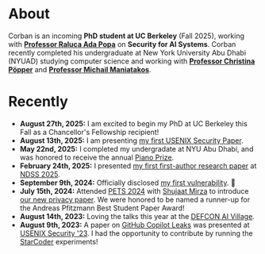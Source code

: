 # About

Corban is an incoming **PhD student at UC Berkeley** (Fall 2025), working with **[Professor Raluca Ada Popa](https://people.eecs.berkeley.edu/~raluca/)** on **Security for AI Systems**. Corban recently completed his undergraduate at New York University Abu Dhabi (NYUAD) studying computer science and working with **[Professor Christina Pöpper](https://poepper.net/)** and **[Professor Michail Maniatakos](https://wp.nyu.edu/momalab/)**.

# Recently

- **August 27th, 2025:** I am excited to begin my PhD at UC Berkeley this Fall as a Chancellor's Fellowship recipient!
- **August 13th, 2025:** I am presenting [my first USENIX Security Paper](https://www.usenix.org/system/files/conference/usenixsecurity25/sec25cycle1-prepub-746-villa.pdf).
- **May 22nd, 2025:** I completed my undergradate at NYU Abu Dhabi, and was honored to receive the annual [Piano Prize](https://nyuad.nyu.edu/content/dam/nyuad/commencement/commencement-2025/documents/2025-commencement-program.pdf#page=21).
- **February 24th, 2025:** I presented [my first first-author research paper](https://www.ndss-symposium.org/wp-content/uploads/2025-795-paper.pdf) at [NDSS 2025](https://www.ndss-symposium.org/ndss2025/).
  <!-- - **January 23rd, 2025:** My first USENIX Security paper was accepted to [USENIX Security 2025](https://www.usenix.org/conference/usenixsecurity25). 🎉 -->
  <!-- - **November 21st, 2024:** My first first-author research paper was accepted to [NDSS 2025](https://www.ndss-symposium.org/ndss2025/). Looking forward to presenting it in San Diego! 🎉 -->
- **September 9th, 2024:** Officially disclosed [my first vulnerability](https://certvde.com/en/advisories/VDE-2024-046/). 🥳
- **July 15th, 2024:** Attended [PETS 2024](https://petsymposium.org/2024/) with [Shujaat Mirza](https://shujaatmirza.com/) to introduce [our new privacy paper](https://petsymposium.org/popets/2024/popets-2024-0109.pdf). We were honored to be named a runner-up for the Andreas Pfitzmann Best Student Paper Award!
    <!-- - **July 10th, 2024:** Submission to [NDSS 2025](https://www.ndss-symposium.org/ndss2025/). 🤞 -->
    <!-- - **April 30th, 2024:** First time submitting a paper as a first author to [CCS '2024](https://www.sigsac.org/ccs/CCS2024/home.html). Fingers crossed! 🥳 -->
    <!-- - **March 15th, 2024:** First paper submission to [PETS 2024](https://petsymposium.org/)! 🎉 -->
  <!-- - **March 5th, 2024:** Volunteering at [ACNS 2024](https://wp.nyu.edu/acns2024/), hosted here at NYU Abu Dhabi. Loved [Nadia Heninger's](https://cseweb.ucsd.edu/~nadiah/) keynote on finding cryptographic vulnerabilities in the wild. -->
  <!-- - **November 9th, 2024:** First time at [CSAW](https://www.csaw.io/). [DScope](https://www.usenix.org/conference/usenixsecurity23/presentation/pauley) was definitely a favorite from the poster sessions. -->
- **August 14th, 2023:** Loving the talks this year at the [DEFCON AI Village](https://aivillage.org/).
- **August 9th, 2023:** A paper on [GitHub Copilot Leaks](https://www.usenix.org/conference/usenixsecurity23/presentation/niu) was presented at [USENIX Security '23](https://www.usenix.org/conference/usenixsecurity23). I had the opportunity to contribute by running the [StarCoder](https://drive.google.com/file/d/1cN-b9GnWtHzQRoE7M7gAEyivY0kl4BYs/view) experiments!
